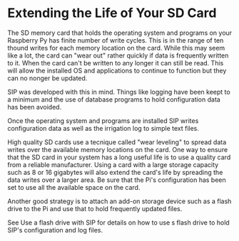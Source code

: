 # Extending the Life of Your SD Card
The SD memory card that holds the operating system and programs on your Raspberry Py has finite number of write cycles. This is in the range of ten thound writes for each memory location on the card. While this may seem like a lot, the card can "wear out" rather quickly if data is frequently written to it. When the card can't be written to any longer it can still be read. This will allow the installed OS and applications to continue to function but they can no nonger be updated.  

SIP was developed with this in mind. Things like logging have been keept to a minimum and the use of database programs to hold configuration data has been avoided.  

Once the operating system and programs are installed SIP writes configuration data as well as the irrigation log to simple text files.  

High quality SD cards use a tecnique called "wear leveling" to spread data writes over the available memory locations on the card. One way to ensure that the SD card in your system has a long useful life is to use a quality card from a reliable manufacturer. Using a card with a large storage capacity such as 8 or 16 gigabytes will also extend the card's life by spreading the data writes over a larger area. Be sure that the Pi's configuration has been set to use all the available space on the card.  

Another good strategy is to attach an add-on storage device such as a flash drive to the Pi and use that to hold frequently updated files.  

See Use a flash drive with SIP for details on how to use s flash drive to hold SIP's configuration and log files.